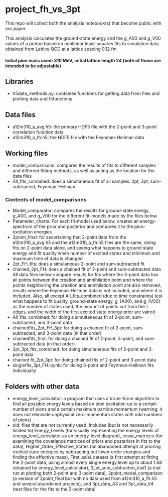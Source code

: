 # project_fh_vs_3pt

This repo will collect both the analysis notebook(s) that become public with our paper.

This analysis calculates the ground-state energy and the $g\_{A00}$ and $g\_{V00}$ values of a proton based on nonlinear least-squares fits to simulation data obtained from Lattice QCD at a lattice spacing 0.12 fm
#### Initial pion mass used: 310 MeV, initial lattice length 24 (both of those are intended to be adjustable)


## Libraries
- h5data_methods.py: containes functions for getting data from files and plotting data and fitfunctions

## Data files
- a12m310_a_avg.h5: the primary HDF5 file with the 2-point and 3-point correlation function data
- a12m310_a_fh.h5: the HDF5 file with the Feynman-Hellman data

## Working files
- model_comparisons: compares the results of fits to different samples and different fitting methods, as well as acting as the location for the data files
- All_fits_combined: does a simultaneous fit of all samples: 2pt, 3pt, sum-subtracted, Feynman-Hellman


### Contents of model_comparisons
- Model_comparator: compares the results for ground-state energy, $g\_{A00}$, and $g\_{V00}$ for the different fit-models made by the files below
- Parameter_charts: For each fit-model used below, creates an energy-spectrum of the prior and posterior and compares it to the pion-excitation energies
- 2point_final: for ascertaining that 2-point data from the a12m310_a_avg.h5 and the a12m310_a_fh.h5 files are the same, doing fits on 2-point data alone, and seeing what happens to ground state energy and fit quality when number of excited states and minimum and maximum time of data is changed
- 2pt_FH_fits: does a simulaneous 2-point and sum-subtracted fit
- chained_2pt_FH: does a chained fit of 2-point and sum-subtracted data
All data files below compare results for fits where the 3-point data has all points between the creation and annihilation point and where the points neighboring the creation and annihilation point are also removed, results where the Feynman-Hellman data is not included, and where it is included. Also, all except All_fits_combined (due to time constraints) test what happens to fit quality, ground-state energy,  g\_{A00}, and g\_{V00} as the number of states used, the amount of points cut from the $\tau$ edges, and the width of the first excited state energy prior are vaired
- All_fits_combined: for doing a simultaneous fit of 2-point, sum-subtracted, and 3-point data
- chainedfits_2pt_FH_3pt: for doing a chained fit of 2-point, sum-subtracted, and 3-point data (in that order)
- chainedfits_first: for doing a chained fit of 2-point, 3-point, and sum-subtracted data (in that order)
- 2pt_3pt_fits_combined: for doing simultaneous fits of 2-point and 3-point data
- chained fit_2pt_3pt: for doing chained fits of 2-point and 3-point data
- singlefits_3pt_FH.ipynb: for doing 3-point and Feynman-Hellman fits individually

## Folders with other data
- energy_level_calculator: a program that uses a brute-force algorithm to find all possible energy levels based on pion excitation up to a certain number of pions and a certain maximum particle momentum (warning: it does not eliminate unphysical zero-momentum states with odd numbers of pions)
- old: files that are not currently used. Includes (but is not necessarily limited to) Energy_Levels (for visually representing the energy levels of energy_level_calculator as an energy-level diagram), covar_matrices (for examining the covariance matrices of priors and posteriors in fits to the data), Higher_Order_Effective_States (an abandoned attempt at prioring excited state energies by subtracting out lower order energies and finding the effective mass), First_axial_dataset (a first attempt at fitting the 2-point data, using almost every single energy level up to about 1.68 obtained by energy_level_calculator), 3_pt_sum_subtracted_trial1 (a trial run at plotting both 2-point and 3-point data), 2point_model_comparison (a version of 2point_final but with no data used from a12m310_a_fh.h5 and several abandoned projects), and 3pt_data_A3 and 3pt_data_V4 (test files for the fits to the 3-point data)



